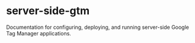 # server-side-gtm
Documentation for configuring, deploying, and running server-side Google Tag Manager applications.
